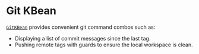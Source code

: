 # Git KBean

[`GitKBean`](https://github.com/jeka-dev/jeka/blob/master/dev.jeka.core/src/main/java/dev/jeka/core/tool/builtins/tooling/git/GitKBean.java) provides convenient git command combos such as:

- Displaying a list of commit messages since the last tag.
- Pushing remote tags with guards to ensure the local workspace is clean.




